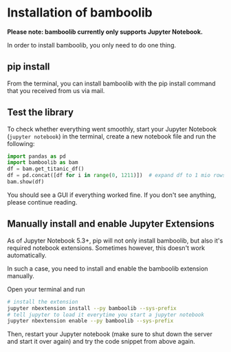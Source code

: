 # Installation of bamboolib

**Please note: bamboolib currently only supports Jupyter Notebook.**

In order to install bamboolib, you only need to do one thing.

## pip install

From the terminal, you can install bamboolib with the pip install command that you received from us via mail.

## Test the library

To check whether everything went smoothly, start your Jupyter Notebook (`jupyter notebook`) in the terminal, create a new notebook file and run the following:

```python
import pandas as pd
import bamboolib as bam
df = bam.get_titanic_df()
df = pd.concat([df for i in range(0, 1211)])  # expand df to 1 mio rows
bam.show(df)
```

You should see a GUI if everything worked fine. If you don't see anything, please continue reading.

## Manually install and enable Jupyter Extensions

As of Jupyter Notebook 5.3+, pip will not only install bamboolib, but also it's required notebook extensions. Sometimes however, this doesn't work automatically.

In such a case, you need to install and enable the bamboolib extension manually.

Open your terminal and run
```bash
# install the extension
jupyter nbextension install --py bamboolib --sys-prefix
# tell jupyter to load it everytime you start a jupyter notebook
jupyter nbextension enable --py bamboolib --sys-prefix
```

Then, restart your Jupyter notebook (make sure to shut down the server and start it over again) and try the code snippet from above again.
